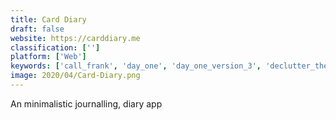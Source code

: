 ```yaml
---
title: Card Diary
draft: false 
website: https://carddiary.me
classification: ['']
platform: ['Web']
keywords: ['call_frank', 'day_one', 'day_one_version_3', 'declutter_the_mind', 'diaro', 'evernote', 'five_minute_journal', 'happyfeed', 'inome', 'inscape', 'jarme', 'journaly', 'journey', 'my_travel_stories', 'penzu', 'purposecards', 'rednotebook', 'sol_journal', 'some_words_for_me', 'sunset_micro_journal', 'wysa', 'emoods_bipolar_mood_tracker']
image: 2020/04/Card-Diary.png
---
```

An minimalistic journalling, diary app